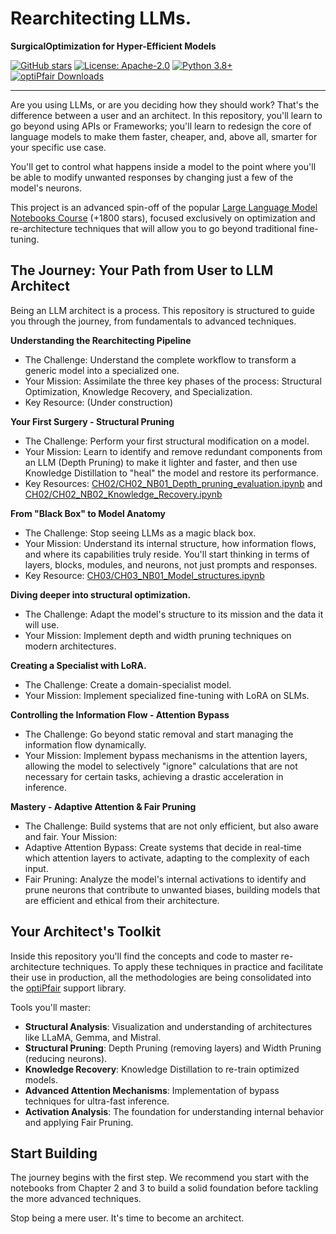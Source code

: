 # Rearchitecting LLMs. 
**SurgicalOptimization for Hyper-Efficient Models**

[![GitHub stars](https://img.shields.io/github/stars/peremartra/Rearchitecting-LLMs?style=social)](https://github.com/peremartra/Rearchitecting-LLMs/stargazers)
[![License: Apache-2.0](https://img.shields.io/badge/License-Apache%202.0-blue.svg)](https://opensource.org/licenses/Apache-2.0)
[![Python 3.8+](https://img.shields.io/badge/python-3.8+-blue.svg)](https://www.python.org/downloads/)
[![optiPfair Downloads](https://img.shields.io/pypi/dm/optipfair?label=optiPfair%20downloads)](https://pypi.org/project/optipfair/)



---

Are you using LLMs, or are you deciding how they should work? That's the difference between a user and an architect.
In this repository, you'll learn to go beyond using APIs or Frameworks; you'll learn to redesign the core of language models to make them faster, cheaper, and, above all, smarter for your specific use case.

You'll get to control what happens inside a model to the point where you'll be able to modify unwanted responses by changing just a few of the model's neurons.

This project is an advanced spin-off of the popular [Large Language Model Notebooks Course](https://github.com/peremartra/Large-Language-Model-Notebooks-Course) (+1800 stars), focused exclusively on optimization and re-architecture techniques that will allow you to go beyond traditional fine-tuning.

## The Journey: Your Path from User to LLM Architect
Being an LLM architect is a process. This repository is structured to guide you through the journey, from fundamentals to advanced techniques.

**Understanding the Rearchitecting Pipeline**
* The Challenge: Understand the complete workflow to transform a generic model into a specialized one.
* Your Mission: Assimilate the three key phases of the process: Structural Optimization, Knowledge Recovery, and Specialization.
* Key Resource: (Under construction)

**Your First Surgery - Structural Pruning**
* The Challenge: Perform your first structural modification on a model.
* Your Mission: Learn to identify and remove redundant components from an LLM (Depth Pruning) to make it lighter and faster, and then use Knowledge Distillation to "heal" the model and restore its performance.
* Key Resources: [CH02/CH02_NB01_Depth_pruning_evaluation.ipynb](https://github.com/peremartra/Rearchitecting-LLMs/blob/main/CH02/CH02_NB01_Depth_pruning_evaluation.ipynb) and [CH02/CH02_NB02_Knowledge_Recovery.ipynb](https://github.com/peremartra/Rearchitecting-LLMs/blob/main/CH02/CH02_NB02_Knowledge_Recovery.ipynb)

**From "Black Box" to Model Anatomy**
* The Challenge: Stop seeing LLMs as a magic black box.
* Your Mission: Understand its internal structure, how information flows, and where its capabilities truly reside. You'll start thinking in terms of layers, blocks, modules, and neurons, not just prompts and responses.
* Key Resource: [CH03/CH03_NB01_Model_structures.ipynb](https://github.com/peremartra/Rearchitecting-LLMs/blob/main/CH03/CH03_NB01_Model_structures.ipynb)

**Diving deeper into structural optimization.**
* The Challenge: Adapt the model's structure to its mission and the data it will use.
* Your Mission: Implement depth and width pruning techniques on modern architectures.

**Creating a Specialist with LoRA.**
* The Challenge: Create a domain-specialist model.
* Your Mission: Implement specialized fine-tuning with LoRA on SLMs.

**Controlling the Information Flow - Attention Bypass**
* The Challenge: Go beyond static removal and start managing the information flow dynamically.
* Your Mission: Implement bypass mechanisms in the attention layers, allowing the model to selectively "ignore" calculations that are not necessary for certain tasks, achieving a drastic acceleration in inference.

**Mastery - Adaptive Attention & Fair Pruning**
* The Challenge: Build systems that are not only efficient, but also aware and fair.
Your Mission:
* Adaptive Attention Bypass: Create systems that decide in real-time which attention layers to activate, adapting to the complexity of each input.
* Fair Pruning: Analyze the model's internal activations to identify and prune neurons that contribute to unwanted biases, building models that are efficient and ethical from their architecture.

## Your Architect's Toolkit
Inside this repository you'll find the concepts and code to master re-architecture techniques. To apply these techniques in practice and facilitate their use in production, all the methodologies are being consolidated into the [optiPfair](https://github.com/peremartra/optipfair) support library.

Tools you'll master:

* **Structural Analysis**: Visualization and understanding of architectures like LLaMA, Gemma, and Mistral.
* **Structural Pruning**: Depth Pruning (removing layers) and Width Pruning (reducing neurons).
* **Knowledge Recovery**: Knowledge Distillation to re-train optimized models.
* **Advanced Attention Mechanisms**: Implementation of bypass techniques for ultra-fast inference.
* **Activation Analysis**: The foundation for understanding internal behavior and applying Fair Pruning.

## Start Building
The journey begins with the first step. We recommend you start with the notebooks from Chapter 2 and 3 to build a solid foundation before tackling the more advanced techniques.

Stop being a mere user. It's time to become an architect.
